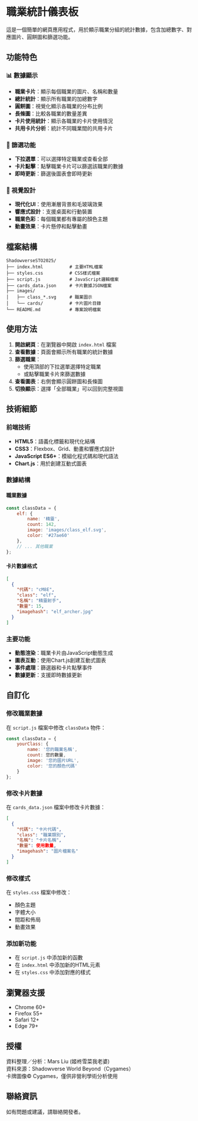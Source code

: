 # 職業統計儀表板

這是一個簡單的網頁應用程式，用於顯示職業分組的統計數據，包含加總數字、對應圖片、圓餅圖和篩選功能。

## 功能特色

### 📊 數據顯示
- **職業卡片**：顯示每個職業的圖片、名稱和數量
- **總計統計**：顯示所有職業的加總數字
- **圓餅圖**：視覺化顯示各職業的分布比例
- **長條圖**：比較各職業的數量差異
- **卡片使用統計**：顯示各職業的卡片使用情況
- **共用卡片分析**：統計不同職業間的共用卡片

### 🎯 篩選功能
- **下拉選單**：可以選擇特定職業或查看全部
- **卡片點擊**：點擊職業卡片可以篩選該職業的數據
- **即時更新**：篩選後圖表會即時更新

### 🎨 視覺設計
- **現代化UI**：使用漸層背景和毛玻璃效果
- **響應式設計**：支援桌面和行動裝置
- **職業色彩**：每個職業都有專屬的顏色主題
- **動畫效果**：卡片懸停和點擊動畫

## 檔案結構

```
ShadowverseSTO2025/
├── index.html          # 主要HTML檔案
├── styles.css          # CSS樣式檔案
├── script.js           # JavaScript邏輯檔案
├── cards_data.json     # 卡片數據JSON檔案
├── images/
│   ├── class_*.svg     # 職業圖示
│   └── cards/          # 卡片圖片目錄
└── README.md           # 專案說明檔案
```

## 使用方法

1. **開啟網頁**：在瀏覽器中開啟 `index.html` 檔案
2. **查看數據**：頁面會顯示所有職業的統計數據
3. **篩選職業**：
   - 使用頂部的下拉選單選擇特定職業
   - 或點擊職業卡片來篩選數據
4. **查看圖表**：右側會顯示圓餅圖和長條圖
5. **切換顯示**：選擇「全部職業」可以回到完整視圖

## 技術細節

### 前端技術
- **HTML5**：語義化標籤和現代化結構
- **CSS3**：Flexbox、Grid、動畫和響應式設計
- **JavaScript ES6+**：模組化程式碼和現代語法
- **Chart.js**：用於創建互動式圖表

### 數據結構

#### 職業數據
```javascript
const classData = {
    elf: {
        name: '精靈',
        count: 142,
        image: 'images/class_elf.svg',
        color: '#27ae60'
    },
    // ... 其他職業
};
```

#### 卡片數據格式
```json
[
  {
    "代碼": "cM8E",
    "class": "elf",
    "名稱": "精靈射手",
    "數量": 15,
    "imagehash": "elf_archer.jpg"
  }
]
```

### 主要功能
- **動態渲染**：職業卡片由JavaScript動態生成
- **圖表互動**：使用Chart.js創建互動式圖表
- **事件處理**：篩選器和卡片點擊事件
- **數據更新**：支援即時數據更新

## 自訂化

### 修改職業數據
在 `script.js` 檔案中修改 `classData` 物件：

```javascript
const classData = {
    yourClass: {
        name: '您的職業名稱',
        count: 您的數量,
        image: '您的圖片URL',
        color: '您的顏色代碼'
    }
};
```

### 修改卡片數據
在 `cards_data.json` 檔案中修改卡片數據：

```json
[
  {
    "代碼": "卡片代碼",
    "class": "職業類別",
    "名稱": "卡片名稱",
    "數量": 使用數量,
    "imagehash": "圖片檔案名"
  }
]
```

### 修改樣式
在 `styles.css` 檔案中修改：
- 顏色主題
- 字體大小
- 間距和佈局
- 動畫效果

### 添加新功能
- 在 `script.js` 中添加新的函數
- 在 `index.html` 中添加新的HTML元素
- 在 `styles.css` 中添加對應的樣式

## 瀏覽器支援

- Chrome 60+
- Firefox 55+
- Safari 12+
- Edge 79+

## 授權

資料整理／分析：Mars Liu (姬柊雪菜我老婆)  
資料來源：Shadowverse World Beyond（Cygames）  
卡牌圖像© Cygames，僅供非營利學術分析使用  

## 聯絡資訊

如有問題或建議，請聯絡開發者。 
